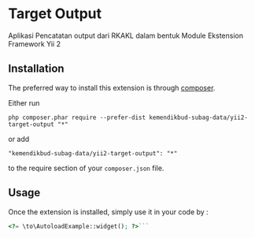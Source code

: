 Target Output
=============
Aplikasi Pencatatan output dari RKAKL dalam bentuk Module Ekstension Framework Yii 2

Installation
------------

The preferred way to install this extension is through [composer](http://getcomposer.org/download/).

Either run

```
php composer.phar require --prefer-dist kemendikbud-subag-data/yii2-target-output "*"
```

or add

```
"kemendikbud-subag-data/yii2-target-output": "*"
```

to the require section of your `composer.json` file.


Usage
-----

Once the extension is installed, simply use it in your code by  :

```php
<?= \to\AutoloadExample::widget(); ?>```